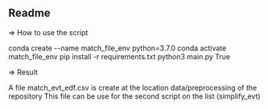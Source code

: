 
## Readme

=> How to use the script

conda create --name match_file_env python=3.7.0
conda activate match_file_env
pip install -r requirements.txt
python3 main.py True

=> Result

A file match_evt_edf.csv is create at the location data/preprocessing of the repository
This file can be use for the second script on the list (simplify_evt)